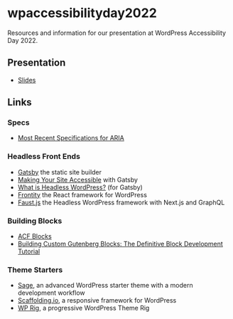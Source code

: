 # wpaccessibilityday2022
Resources and information for our presentation at WordPress Accessibility Day 2022.

## Presentation
* [Slides](https://docs.google.com/presentation/d/1OrpGLsMNXJfsfN79kZ92s_hUrD8ne0oBa3jH9le9F9c/edit?usp=sharing)

## Links

### Specs
* [Most Recent Specifications for ARIA](https://www.w3.org/TR/wai-aria-1.1/)

### Headless Front Ends
* [Gatsby](https://www.gatsbyjs.com/) the static site builder
* [Making Your Site Accessible](https://www.gatsbyjs.com/docs/conceptual/making-your-site-accessible/) with Gatsby
* [What is Headless WordPress?](https://www.gatsbyjs.com/docs/glossary/headless-wordpress/) (for Gatsby)
* [Frontity](https://frontity.org/) the React framework for WordPress
* [Faust.js](https://faustjs.org/) the Headless WordPress framework with Next.js and GraphQL

### Building Blocks
* [ACF Blocks](https://www.advancedcustomfields.com/resources/blocks/)
* [Building Custom Gutenberg Blocks: The Definitive Block Development Tutorial](https://kinsta.com/blog/gutenberg-blocks/)

### Theme Starters
* [Sage](https://roots.io/sage/), an advanced WordPress starter theme with a modern development workflow
* [Scaffolding.io](https://scaffolding.io/), a responsive framework for WordPress
* [WP Rig](https://wprig.io/), a progressive WordPress Theme Rig
